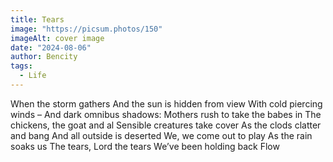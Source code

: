 ```yaml
---
title: Tears
image: "https://picsum.photos/150"
imageAlt: cover image
date: "2024-08-06"
author: Bencity
tags:
  - Life
---
```


When the storm gathers
And the sun is hidden from view
With cold piercing winds –
And dark omnibus shadows:
Mothers rush to take the babes in
The chickens, the goat and al
Sensible creatures take cover
As the clods clatter and bang
And all outside is deserted
We, we come out to play
As the rain soaks us
The tears, Lord the tears
We’ve been holding back
Flow
